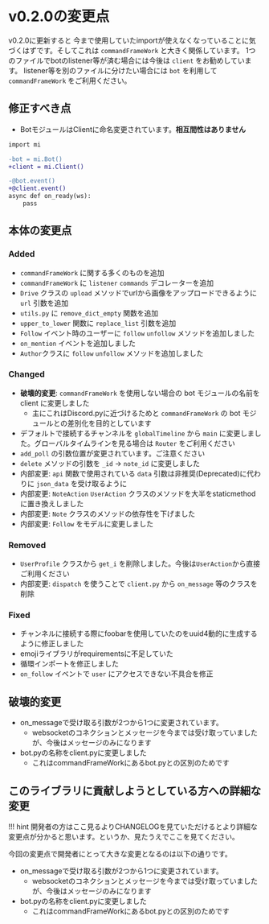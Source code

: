 # v0.2.0の変更点

v0.2.0に更新すると 今まで使用していたimportが使えなくなっていることに気づくはずです。そしてこれは `commandFrameWork` と大きく関係しています。
1つのファイルでbotのlistener等が済む場合には今後は `client` をお勧めしています。 listener等を別のファイルに分けたい場合には `bot` を利用して `commandFrameWork` をご利用ください。


## 修正すべき点

- BotモジュールはClientに命名変更されています。**相互間性はありません**

```diff
import mi

-bot = mi.Bot()
+client = mi.Client()

-@bot.event()
+@client.event()
async def on_ready(ws):
    pass
```

## 本体の変更点

### Added

- `commandFrameWork` に関する多くのものを追加
- `commandFrameWork` に `listener` `commands` デコレーターを追加
- `Drive` クラスの `upload` メソッドでurlから画像をアップロードできるように `url` 引数を追加
- `utils.py` に `remove_dict_empty` 関数を追加
- `upper_to_lower` 関数に `replace_list` 引数を追加
- `Follow` イベント時のユーザーに `follow` `unfollow` メソッドを追加しました
- `on_mention` イベントを追加しました
- `Author`クラスに `follow` `unfollow` メソッドを追加しました

### Changed

- **破壊的変更**: `commandFrameWork` を使用しない場合の bot モジュールの名前を client に変更しました
    - 主にこれはDiscord.pyに近づけるためと `commandFrameWork` の bot モジュールとの差別化を目的としています
- デフォルトで接続するチャンネルを `globalTimeline` から `main` に変更しました。グローバルタイムラインを見る場合は `Router` をご利用ください
- `add_poll` の引数位置が変更されています。ご注意ください
- `delete` メソッドの引数を `_id` -> `note_id` に変更しました
- 内部変更: `api` 関数で使用されている `data` 引数は非推奨(Deprecated)に代わりに `json_data` を受け取るように
- 内部変更: `NoteAction` `UserAction` クラスのメソッドを大半をstaticmethodに置き換えしました
- 内部変更: `Note` クラスのメソッドの依存性を下げました
- 内部変更: `Follow` をモデルに変更しました

### Removed

- `UserProfile` クラスから `get_i` を削除しました。今後は`UserAction`から直接ご利用ください
- 内部変更: `dispatch` を使うことで `client.py` から `on_message` 等のクラスを削除

### Fixed

- チャンネルに接続する際にfoobarを使用していたのをuuid4動的に生成するように修正しました
- emojiライブラリがrequirementsに不足していた
- 循環インポートを修正しました
- `on_follow` イベントで `user` にアクセスできない不具合を修正


## 破壊的変更

- on_messageで受け取る引数が2つから1つに変更されています。
    - websocketのコネクションとメッセージを今までは受け取っていましたが、今後はメッセージのみになります
- bot.pyの名称をclient.pyに変更しました
  - これはcommandFrameWorkにあるbot.pyとの区別のためです


## このライブラリに貢献しようとしている方への詳細な変更

!!! hint
    開発者の方はここ見るよりCHANGELOGを見ていただけるとより詳細な変更点が分かると思います。というか、見たうえでここを見てください。

今回の変更点で開発者にとって大きな変更となるのは以下の通りです。

- on_messageで受け取る引数が2つから1つに変更されています。
    - websocketのコネクションとメッセージを今までは受け取っていましたが、今後はメッセージのみになります
- bot.pyの名称をclient.pyに変更しました
  - これはcommandFrameWorkにあるbot.pyとの区別のためです
